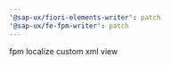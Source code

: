 ```yaml
---
'@sap-ux/fiori-elements-writer': patch
'@sap-ux/fe-fpm-writer': patch
---
```


fpm localize custom xml view
